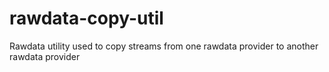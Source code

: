 # rawdata-copy-util

Rawdata utility used to copy streams from one rawdata provider to another rawdata provider

